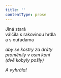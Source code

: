 ```yaml
---
title: ''
contentType: prose
---
```


<section>

Jiná stará  
válčila s rakovinou hrdla  
a s ouřadama

_aby se kostry za dráty  
proměnily v osm koní  
(dvě kobyly pošly)_

</section>

<section>

_A vyhrála!_

</section>
